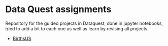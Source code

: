 # Data Quest assignments
Repository for the guided projects in Dataquest, done in jupyter notebooks, tried to add a bit to each one as well as
learn by revising all projects.
<ul>
  <li><a href="https://github.com/mdvbernal/Solutions-for-DQ/blob/master/BirthsUS.ipynb/">BirthsUS</a> </li>
</ul>
